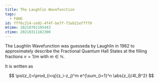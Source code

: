 ```yaml
---
title: The Laughlin Wavefunction
tags:
  - FQHE
id: fff6c214-ce92-4f4f-be7f-71eb21efff79
mtime: 20210701195443
ctime: 20210311182300
---
```


The Laughlin Wavefunction was guesseda by Laughlin in 1982 to approximately describe the Fractional Quantum Hall States at the filling fractions $\nu=1/m$ with $m\in\mathbb{N}$.

It is written as

$$
\psi(z_i)=\prod_{i<q}(z_i-z_j)^m e^{\sum_{i=1}^n \abs{z_i}/4l_B^2}
$$
